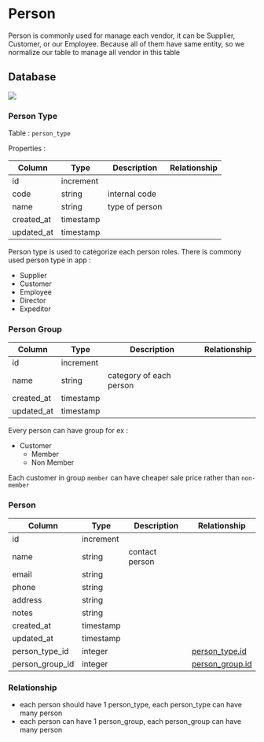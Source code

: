 # Person

Person is commonly used for manage each vendor, it can be Supplier, Customer, or our Employee. Because all of them have same entity, so we normalize our table to manage all vendor in this table

## Database

![](_media/erd/persons.png)

### Person Type

Table : `person_type`

Properties :

| Column | Type | Description | Relationship |
| --- | --- | --- | --- |
| id | increment | | |
| code | string | internal code | |
| name | string | type of person | |
| created_at | timestamp | | |
| updated_at | timestamp | | |

Person type is used to categorize each person roles. There is commony used person type in app :

- Supplier
- Customer
- Employee
- Director
- Expeditor

### Person Group

| Column | Type | Description | Relationship |
| --- | --- | --- | --- |
| id | increment | | |
| name | string | category of each person | |
| created_at | timestamp | | |
| updated_at | timestamp | | |

Every person can have group for ex :

- Customer
    - Member
    - Non Member

Each customer in group `member` can have cheaper sale price rather than `non-member`

### Person

| Column | Type | Description | Relationship |
| --- | --- | --- | --- |
| id | increment | | |
| name | string | contact person | |
| email | string | | |
| phone | string | | |
| address | string | | |
| notes | string | | |
| created_at | timestamp | | |
| updated_at | timestamp | | |
| person_type_id | integer | | [person_type.id](/modules/person?id=person-type) |
| person_group_id | integer | | [person_group.id](/modules/person?id=person-group) |

### Relationship

- each person should have 1 person_type, each person_type can have many person
- each person can have 1 person_group, each person_group can have many person



